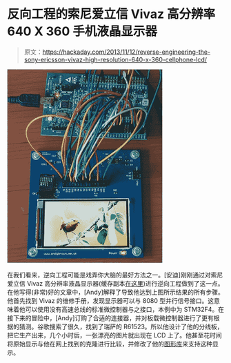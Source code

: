 # 反向工程的索尼爱立信 Vivaz 高分辨率 640 X 360 手机液晶显示器

> 原文：<https://hackaday.com/2013/11/12/reverse-engineering-the-sony-ericsson-vivaz-high-resolution-640-x-360-cellphone-lcd/>

[![](img/c031f104198f194bdc7e233174574d1e.png)](http://hackaday.com/wp-content/uploads/2013/11/connected_f4.jpg)

在我们看来，逆向工程可能是戏弄你大脑的最好方法之一。[安迪]刚刚通过对索尼爱立信 Vivaz 高分辨率液晶显示器(缓存副本[在这里](http://andybrown.me.uk.nyud.net/wk/2013/10/19/vivaz-u5-lcd/))进行逆向工程做到了这一点。在他写得(非常)好的文章中，[Andy]解释了导致他达到上图所示结果的所有步骤。他首先找到 Vivaz 的维修手册，发现显示器可以与 8080 型并行信号接口。这意味着他可以使用没有高速总线的标准微控制器与之接口，本例中为 STM32F4。在接下来的冒险中，[Andy]订购了合适的连接器，并对板载微控制器进行了更有根据的猜测。谷歌搜索了很久，找到了瑞萨的 R61523。所以他设计了他的分线板，把它生产出来，几个小时后，一张漂亮的图片就出现在 LCD 上了。他甚至花时间将原始显示与他在网上找到的克隆进行比较，并修改了他的[图形库](http://andybrown.me.uk/wk/downloads/)来支持这种显示。
